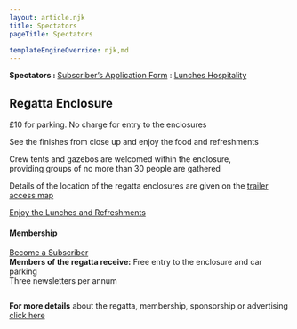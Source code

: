 ```yaml
---
layout: article.njk
title: Spectators
pageTitle: Spectators

templateEngineOverride: njk,md
---
```

<div id="nav" style="display:none">1</div>
<div class="centered">
		  <div id="main" class="left">
	      <strong>Spectators : </strong><a href="/pdfs/SubscribersForm.pdf">Subscriber&rsquo;s Application Form</a>  : <a href="/lunches_and_hospitality/">Lunches&nbsp;Hospitality</a></p>
 	      <!--<h2>Everyone Welcome in the Enclosure</h2>-->
	      <h2>Regatta Enclosure</h2>
	      <p>£10 for parking. No charge for entry to the enclosures</p>
	      <p>See the finishes from close up and enjoy the food and refreshments</p>
	      <p>Crew tents and gazebos are welcomed within the enclosure, <br>
			 providing groups of no more than 30 people are gathered </p>
	      <p>Details of the location of the regatta enclosures are given on the <a href="/access">trailer access map</a></p>
	      <p><a href="/lunches_and_hospitality/">Enjoy the Lunches and Refreshments</a></p>
	      <h4>Membership</h4>
	      <p style="margin-bottom:2em"><a href="/pdfs/SubscribersForm.pdf">Become a Subscriber</a><br>
	      <strong>Members of the regatta receive:</strong>
	      Free entry to the enclosure and car parking<br>
          Three newsletters per annum<br></p>
		  <p style="margin-top:1.4em"><strong>For more details</strong> about the regatta, membership, sponsorship or advertising
	      <a href="/contacts/">click here</a></strong></p>
</div>
